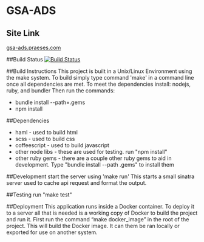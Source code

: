 GSA-ADS
========================

## Site Link
[gsa-ads.praeses.com](http://gsa-ads.praeses.com)

##Build Status
[![Build Status](https://travis-ci.org/Praeses/GSA-ADS.svg?branch=dev)](https://travis-ci.org/Praeses/GSA-ADS)

##Build Instructions
This project is built in a Unix/Linux Environment using the make system.
To build simply type command 'make' in a command line once all dependencies are met.
To meet the dependencies install: nodejs, ruby, and bundler
Then run the commands:
- bundle install --path=.gems
- npm install

##Dependencies
- haml - used to build html
- scss - used to build css
- coffeescript - used to build javascript
- other node libs - these are used for testing. run "npm install"
- other ruby gems - there are a couple other ruby gems to aid in development.
  Type "bundle install --path .gems" to install them

##Development
start the server using 'make run'
This starts a small sinatra server used to cache api request and format the
output.

##Testing
run "make test"

##Deployment
This application runs inside a Docker container. To deploy it to a server all
that is needed is a working copy of Docker to build the project and run it.
First run the command “make docker_image” in the root of the project. This will
build the Docker image. It can them be ran locally or exported for use on
another system.
